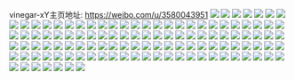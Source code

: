 vinegar-xY主页地址: https://weibo.com/u/3580043951 
![](https://wx4.sinaimg.cn/mw2000/d56322afly1h92l1tftruj20u014lgsd.jpg) 
![](https://wx4.sinaimg.cn/mw2000/d56322afly1h92l1vi22uj21400u0q9i.jpg) 
![](https://wx4.sinaimg.cn/mw2000/d56322afly1h92l1tphqpj20u014hgto.jpg) 
![](https://wx4.sinaimg.cn/mw2000/d56322afly1h92l51ok3dj20u014lq9t.jpg) 
![](https://wx4.sinaimg.cn/mw2000/d56322afly1h8jxsy1ru2j20u015jgqj.jpg) 
![](https://wx4.sinaimg.cn/mw2000/d56322afly1h8jxtnufghj20u0140thf.jpg) 
![](https://wx4.sinaimg.cn/mw2000/d56322afly1h8jxc1pkrdj21400u0k2q.jpg) 
![](https://wx4.sinaimg.cn/mw2000/d56322afly1h7sticcm8lj20u00u046b.jpg) 
![](https://wx4.sinaimg.cn/mw2000/d56322afly1h7sbp9pefaj20u00u0dl3.jpg) 
![](https://wx4.sinaimg.cn/mw2000/d56322afly1h6x6zjkt02j20rs0zrtcr.jpg) 
![](https://wx4.sinaimg.cn/mw2000/d56322afly1h5tpxmhyhkj20u00u0n52.jpg) 
![](https://wx4.sinaimg.cn/mw2000/d56322afly1h5ek51x1rqj20k00zkgq7.jpg) 
![](https://wx4.sinaimg.cn/mw2000/d56322afly1h5ek51kyhpj20k00zkte5.jpg) 
![](https://wx4.sinaimg.cn/mw2000/d56322afly1h5ek5273yrj20k00zkn38.jpg) 
![](https://wx4.sinaimg.cn/mw2000/d56322afly1h4rmvbgfxaj23402c0qv5.jpg) 
![](https://wx4.sinaimg.cn/mw2000/d56322afly1h49l9dqujlj20u00u0gr6.jpg) 
![](https://wx4.sinaimg.cn/mw2000/d56322afly1h3u77fgxx8j26bc314u12.jpg) 
![](https://wx4.sinaimg.cn/mw2000/d56322afly1h3u771vn54j21o01o0hdt.jpg) 
![](https://wx4.sinaimg.cn/mw2000/d56322afly1h3u77a1kodj29po2wyx6u.jpg) 
![](https://wx4.sinaimg.cn/mw2000/d56322afly1h2oi3wfdjmj22c02c0b2a.jpg) 
![](https://wx4.sinaimg.cn/mw2000/d56322afly1h2oi4rc5ltj22c02c0u0x.jpg) 
![](https://wx4.sinaimg.cn/mw2000/d56322afly1gzz5snxpa4j22c02c0b2b.jpg) 
![](https://wx4.sinaimg.cn/mw2000/003UhuYnly1gv59us0lbfj60u0140gtm02.jpg) 
![](https://wx4.sinaimg.cn/mw2000/003UhuYngy1guissg9fc5j62c02c04qq02.jpg) 
![](https://wx4.sinaimg.cn/mw2000/d56322afly1gtp0s92xgsj22c02c0qv5.jpg) 
![](https://wx4.sinaimg.cn/mw2000/d56322afly1gtp0s7gpp8j22c02c0qv6.jpg) 
![](https://wx4.sinaimg.cn/mw2000/d56322afly1gtp0vj5a7fj22c02c0x6p.jpg) 
![](https://wx4.sinaimg.cn/mw2000/d56322afly1gthtbpdah8j22c0340qv8.jpg) 
![](https://wx4.sinaimg.cn/mw2000/d56322afly1gsk9flx7qwj21o01o0kjl.jpg) 
![](https://wx4.sinaimg.cn/mw2000/d56322afly1grnx9vyfwmj21o01o0qv5.jpg) 
![](https://wx4.sinaimg.cn/mw2000/d56322afly1grnx9wqhq0j22c02c0kjl.jpg) 
![](https://wx4.sinaimg.cn/mw2000/d56322afly1gr34q908g5j21o01o0x6p.jpg) 
![](https://wx4.sinaimg.cn/mw2000/d56322afly1gr34qbfn82j22c02c0u0x.jpg) 
![](https://wx4.sinaimg.cn/mw2000/d56322afly1gr34qee70rj22c02c0x6p.jpg) 
![](https://wx4.sinaimg.cn/mw2000/d56322afly1gqojrlpjx8j22c0340hdv.jpg) 
![](https://wx4.sinaimg.cn/mw2000/d56322afly1gqojr5i3gij23402c0u0x.jpg) 
![](https://wx4.sinaimg.cn/mw2000/d56322afly1gqojrvobotj22c0340e83.jpg) 
![](https://wx4.sinaimg.cn/mw2000/d56322afly1gqojqzj0lij22c0340npe.jpg) 
![](https://wx4.sinaimg.cn/mw2000/d56322afly1gqojrni2gtj22c0340b2a.jpg) 
![](https://wx4.sinaimg.cn/mw2000/d56322afly1gqojrg873gj23402c0hdu.jpg) 
![](https://wx4.sinaimg.cn/mw2000/d56322afly1gqojr7veipj226h2wo7wh.jpg) 
![](https://wx4.sinaimg.cn/mw2000/d56322afly1gqojrilbmzj23402c0x6p.jpg) 
![](https://wx4.sinaimg.cn/mw2000/d56322afly1gqojs69ea8j227s2yeb29.jpg) 
![](https://wx4.sinaimg.cn/mw2000/d56322afly1gqojr2yet5j23402c01kz.jpg) 
![](https://wx4.sinaimg.cn/mw2000/d56322afly1gqojr9zjy3j23402c04qq.jpg) 
![](https://wx4.sinaimg.cn/mw2000/d56322afly1gqojrd2sd2j22c0340e82.jpg) 
![](https://wx4.sinaimg.cn/mw2000/d56322afly1gqojuqiqmmj22c03407wj.jpg) 
![](https://wx4.sinaimg.cn/mw2000/d56322afly1gqojrdyjqsj22c02c07wh.jpg) 
![](https://wx4.sinaimg.cn/mw2000/d56322afly1gqojs07lpxj23q630qx6s.jpg) 
![](https://wx4.sinaimg.cn/mw2000/d56322afly1gqojrs2hzpj25c431y4qt.jpg) 
![](https://wx4.sinaimg.cn/mw2000/d56322afly1gqojr1cpojj224n2u7qv6.jpg) 
![](https://wx4.sinaimg.cn/mw2000/d56322afly1gqojs45xe3j23402c0x6p.jpg) 
![](https://wx4.sinaimg.cn/mw2000/d56322afly1gqkqngkmmij20u00u0gv4.jpg) 
![](https://wx4.sinaimg.cn/mw2000/d56322afly1gnk3gknlzoj20tb0tbdog.jpg) 
![](https://wx4.sinaimg.cn/mw2000/d56322afly1gmc5fn5unuj23402c0e82.jpg) 
![](https://wx4.sinaimg.cn/mw2000/d56322afly1gjp480pyzfj21400u0kdi.jpg) 
![](https://wx4.sinaimg.cn/mw2000/d56322afly1ghv9viwzvmj20u0141aiz.jpg) 
![](https://wx4.sinaimg.cn/mw2000/d56322afly1ghv9vkrsnzj21400u0k22.jpg) 
![](https://wx4.sinaimg.cn/mw2000/d56322afly1ghv9vi5tz3j20u0140dqi.jpg) 
![](https://wx4.sinaimg.cn/mw2000/d56322afly1ghv9vt3wjlj20u0140gq4.jpg) 
![](https://wx4.sinaimg.cn/mw2000/d56322afly1ghn7kxrzu6j21400u0n48.jpg) 
![](https://wx4.sinaimg.cn/mw2000/d56322afly1ghn7kymq5ij21400u0gsd.jpg) 
![](https://wx4.sinaimg.cn/mw2000/d56322afly1ggohurah8fj21400u0axe.jpg) 
![](https://wx4.sinaimg.cn/mw2000/d56322afly1ggohupw0tfj21400u0qme.jpg) 
![](https://wx4.sinaimg.cn/mw2000/d56322afly1ggohuoylqtj21400u0h7n.jpg) 
![](https://wx4.sinaimg.cn/mw2000/d56322afly1ggohuqe29yj20u00u0akf.jpg) 
![](https://wx4.sinaimg.cn/mw2000/d56322afly1gg9ilh9wepj20u00u00yr.jpg) 
![](https://wx4.sinaimg.cn/mw2000/d56322afly1gg9ilfpztkj20u00u0qar.jpg) 
![](https://wx4.sinaimg.cn/mw2000/d56322afly1gg9ilvufpfj20u00u0wmn.jpg) 
![](https://wx4.sinaimg.cn/mw2000/d56322afly1gg9ilgld50j20u00u0qd1.jpg) 
![](https://wx4.sinaimg.cn/mw2000/d56322afly1gg07tri67rj20u00u0jy9.jpg) 
![](https://wx4.sinaimg.cn/mw2000/d56322afly1gfufk5qxvij20u00u0dmx.jpg) 
![](https://wx4.sinaimg.cn/mw2000/d56322afly1gfl6h9cxm0j20u00u0k2w.jpg) 
![](https://wx4.sinaimg.cn/mw2000/d56322afly1gfc0ah5yglj20u00u042m.jpg) 
![](https://wx4.sinaimg.cn/mw2000/d56322afly1geeflqxg2xj20u0140jyi.jpg) 
![](https://wx4.sinaimg.cn/mw2000/d56322afly1geeflsboprj20u014044p.jpg) 
![](https://wx4.sinaimg.cn/mw2000/d56322afly1geeflrm4xlj20u0140wmc.jpg) 
![](https://wx4.sinaimg.cn/mw2000/d56322afly1geeflss207j20u0141wku.jpg) 
![](https://wx4.sinaimg.cn/mw2000/d56322afly1gdr9bmpn3hj20u00u0tm6.jpg) 
![](https://wx4.sinaimg.cn/mw2000/d56322afly1gdr9blu987j20u00u0dp0.jpg) 
![](https://wx4.sinaimg.cn/mw2000/b10c1bc2ly1gdq2uco5vxj207l07maa7.jpg) 
![](https://wx4.sinaimg.cn/mw2000/d56322afly1gdffpbfwnsj20u00u0ds4.jpg) 
![](https://wx4.sinaimg.cn/mw2000/d56322afly1gdcat5ymohj20u00u0dow.jpg) 
![](https://wx4.sinaimg.cn/mw2000/d56322afly1gd6g3uj8v0j20u00u0ncc.jpg) 
![](https://wx4.sinaimg.cn/mw2000/d56322afly1gd6g2saqb3j20u00u07ht.jpg) 
![](https://wx4.sinaimg.cn/mw2000/d56322afly1gd6g2wm0s2j20u00u0dp7.jpg) 
![](https://wx4.sinaimg.cn/mw2000/d56322afly1gd6g2pwlwyj20u00u0gzo.jpg) 
![](https://wx4.sinaimg.cn/mw2000/d56322afly1gd6g2xs8jfj20u00u07bm.jpg) 
![](https://wx4.sinaimg.cn/mw2000/d56322afly1gd6g2uypfpj20u00u07hz.jpg) 
![](https://wx4.sinaimg.cn/mw2000/d56322afly1gd3v06wuk5j20u00u046p.jpg) 
![](https://wx4.sinaimg.cn/mw2000/b10c1bc2ly1gd1ryo6xgcg20jg0jgjzm.jpg) 
![](https://wx4.sinaimg.cn/mw2000/d56322afly1gd3v2t7bpjj20u00u03yr.jpg) 
![](https://wx4.sinaimg.cn/mw2000/d56322afly1gd3v06ig1yj20u00u0jzd.jpg) 
![](https://wx4.sinaimg.cn/mw2000/d56322afly1gczf9iyp2mj20u00u0n8a.jpg) 
![](https://wx4.sinaimg.cn/mw2000/d56322afly1gb1orst3xuj20j60j640f.jpg) 
![](https://wx4.sinaimg.cn/mw2000/d56322afly1gb1ortnw1pj20j60j676p.jpg) 
![](https://wx4.sinaimg.cn/mw2000/d56322afly1gb1orvi1osj20j60j640f.jpg) 
![](https://wx4.sinaimg.cn/mw2000/d56322afly1gb1oruv5coj20j60j6q4h.jpg) 
![](https://wx4.sinaimg.cn/mw2000/d56322afly1gakav1bmj0j20j60j6abb.jpg) 
![](https://wx4.sinaimg.cn/mw2000/d56322afly1gakav1qb7kj20j60j6ac6.jpg) 
![](https://wx4.sinaimg.cn/mw2000/d56322afly1gakav21m9rj20j60j6wfa.jpg) 
![](https://wx4.sinaimg.cn/mw2000/d56322afly1gakav2typ3j20j60j6wfo.jpg) 
![](https://wx4.sinaimg.cn/mw2000/d56322afly1ga9flbtjqaj20k00zkn7n.jpg) 
![](https://wx4.sinaimg.cn/mw2000/d56322afly1g9zt0wlnc0j20u00u0dmi.jpg) 
![](https://wx4.sinaimg.cn/mw2000/d56322afly1g8dpy9wl0ij20u0140k7b.jpg) 
![](https://wx4.sinaimg.cn/mw2000/d56322afly1g87ic3sv92j20k00zkgtt.jpg) 
![](https://wx4.sinaimg.cn/mw2000/d56322afly1g79ncujvf7j21zk1hoh3e.jpg) 
![](https://wx4.sinaimg.cn/mw2000/d56322afly1g72ojip7ugj21vi1o01kx.jpg) 
![](https://wx4.sinaimg.cn/mw2000/d56322afly1g6umhg2jegj22c0340b29.jpg) 
![](https://wx4.sinaimg.cn/mw2000/d56322afly1g6umiac38dj20u00u0aac.jpg) 
![](https://wx4.sinaimg.cn/mw2000/d56322afly1g6umhf8d3cj22c0340e3q.jpg) 
![](https://wx4.sinaimg.cn/mw2000/d56322afly1g6umheq65cj22c0340b1t.jpg) 
![](https://wx4.sinaimg.cn/mw2000/d56322afly1g6md8k1asuj22c02c0qv5.jpg) 
![](https://wx4.sinaimg.cn/mw2000/d56322afly1g4ltrgzd37j22c02c0kjq.jpg) 
